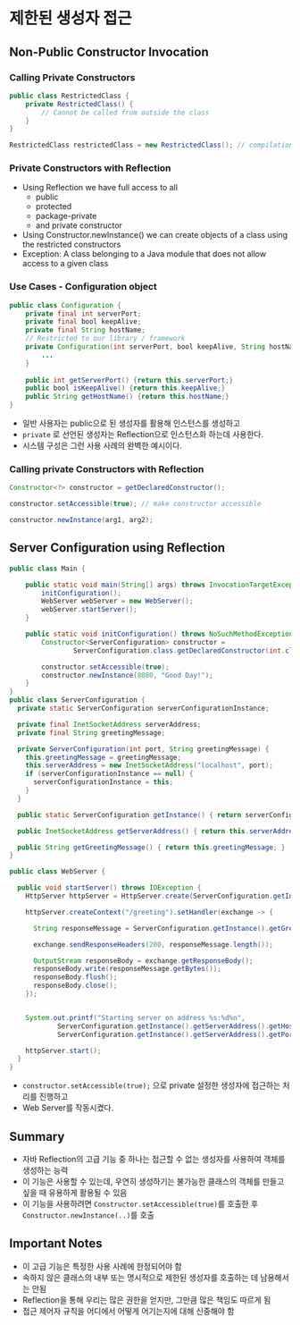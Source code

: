 # 제한된 생성자 접근
## Non-Public Constructor Invocation
### Calling Private Constructors
```java
public class RestrictedClass {
    private RestrictedClass() {
        // Cannot be called from outside the class
    }
}

RestrictedClass restrictedClass = new RestrictedClass(); // compilation error
```
### Private Constructors with Reflection
- Using Reflection we have full access to all
  - public
  - protected
  - package-private
  - and private constructor
- Using Constructor.newInstance() we can create objects of a class using the restricted constructors
- Exception: A class belonging to a Java module that does not allow access to a given class

### Use Cases - Configuration object
```java
public class Configuration {
    private final int serverPort;
    private final bool keepAlive;
    private final String hostName;
    // Restricted to our library / framework
    private Configuration(int serverPort, bool keepAlive, String hostName) {
        ...
    }
    
    public int getServerPort() {return this.serverPort;}
    public bool isKeepAlive() {return this.keepAlive;}
    public String getHostName() {return this.hostName;}
}
```
- 일반 사용자는 public으로 된 생성자를 활용해 인스턴스를 생성하고
- ```private``` 로 선언된 생성자는 Reflection으로 인스턴스화 하는데 사용한다.
- 시스템 구성은 그런 사용 사례의 완벽한 예시이다.

### Calling private Constructors with Reflection

```java
Constructor<?> constructor = getDeclaredConstructor();

constructor.setAccessible(true); // make constructor accessible

constructor.newInstance(arg1, arg2);
```

## Server Configuration using Reflection
```java
public class Main {

    public static void main(String[] args) throws InvocationTargetException, NoSuchMethodException, InstantiationException, IllegalAccessException, IOException {
        initConfiguration();
        WebServer webServer = new WebServer();
        webServer.startServer();
    }

    public static void initConfiguration() throws NoSuchMethodException, IllegalAccessException, InvocationTargetException, InstantiationException {
        Constructor<ServerConfiguration> constructor =
                ServerConfiguration.class.getDeclaredConstructor(int.class, String.class);

        constructor.setAccessible(true);
        constructor.newInstance(8080, "Good Day!");
    }
}
public class ServerConfiguration {
  private static ServerConfiguration serverConfigurationInstance;

  private final InetSocketAddress serverAddress;
  private final String greetingMessage;

  private ServerConfiguration(int port, String greetingMessage) {
    this.greetingMessage = greetingMessage;
    this.serverAddress = new InetSocketAddress("localhost", port);
    if (serverConfigurationInstance == null) {
      serverConfigurationInstance = this;
    }
  }

  public static ServerConfiguration getInstance() { return serverConfigurationInstance; }

  public InetSocketAddress getServerAddress() { return this.serverAddress; }

  public String getGreetingMessage() { return this.greetingMessage; }
}

public class WebServer {

  public void startServer() throws IOException {
    HttpServer httpServer = HttpServer.create(ServerConfiguration.getInstance().getServerAddress(), 0);

    httpServer.createContext("/greeting").setHandler(exchange -> {

      String responseMessage = ServerConfiguration.getInstance().getGreetingMessage();

      exchange.sendResponseHeaders(200, responseMessage.length());

      OutputStream responseBody = exchange.getResponseBody();
      responseBody.write(responseMessage.getBytes());
      responseBody.flush();
      responseBody.close();
    });


    System.out.printf("Starting server on address %s:%d%n",
            ServerConfiguration.getInstance().getServerAddress().getHostName(),
            ServerConfiguration.getInstance().getServerAddress().getPort());

    httpServer.start();
  }
}
```
- ```constructor.setAccessible(true);``` 으로 private 설정한 생성자에 접근하는 처리를 진행하고
- Web Server를 작동시켰다.

## Summary
- 자바 Reflection의 고급 기능 중 하나는 접근할 수 없는 생성자를 사용하여 객체를 생성하는 능력
- 이 기능은 사용할 수 있는데, 우연히 생성하기는 불가능한 클래스의 객체를 만들고 싶을 때 유용하게 활용될 수 있음
- 이 기능을 사용하려면 ```Constructor.setAccessible(true)```를 호출한 후 ```Constructor.newInstance(..)```를 호출

## Important Notes
- 이 고급 기능은 특정한 사용 사례에 한정되어야 함
- 속하지 않은 클래스의 내부 또는 명시적으로 제한된 생성자를 호출하는 데 남용해서는 안됨
- Reflection을 통해 우리는 많은 권한을 얻지만, 그만큼 많은 책임도 따르게 됨
- 접근 제어자 규칙을 어디에서 어떻게 어기는지에 대해 신중해야 함